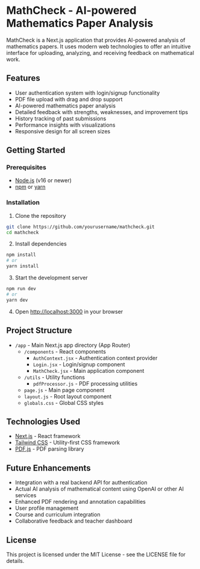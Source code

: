 # MathCheck - AI-powered Mathematics Paper Analysis

MathCheck is a Next.js application that provides AI-powered analysis of mathematics papers. It uses modern web technologies to offer an intuitive interface for uploading, analyzing, and receiving feedback on mathematical work.

## Features

- User authentication system with login/signup functionality
- PDF file upload with drag and drop support
- AI-powered mathematics paper analysis
- Detailed feedback with strengths, weaknesses, and improvement tips
- History tracking of past submissions
- Performance insights with visualizations
- Responsive design for all screen sizes

## Getting Started

### Prerequisites

- [Node.js](https://nodejs.org/) (v16 or newer)
- [npm](https://www.npmjs.com/) or [yarn](https://yarnpkg.com/)

### Installation

1. Clone the repository
```bash
git clone https://github.com/yourusername/mathcheck.git
cd mathcheck
```

2. Install dependencies
```bash
npm install
# or
yarn install
```

3. Start the development server
```bash
npm run dev
# or
yarn dev
```

4. Open [http://localhost:3000](http://localhost:3000) in your browser

## Project Structure

- `/app` - Main Next.js app directory (App Router)
  - `/components` - React components
    - `AuthContext.jsx` - Authentication context provider
    - `Login.jsx` - Login/signup component
    - `MathCheck.jsx` - Main application component
  - `/utils` - Utility functions
    - `pdfProcessor.js` - PDF processing utilities
  - `page.js` - Main page component
  - `layout.js` - Root layout component
  - `globals.css` - Global CSS styles

## Technologies Used

- [Next.js](https://nextjs.org/) - React framework
- [Tailwind CSS](https://tailwindcss.com/) - Utility-first CSS framework
- [PDF.js](https://mozilla.github.io/pdf.js/) - PDF parsing library

## Future Enhancements

- Integration with a real backend API for authentication
- Actual AI analysis of mathematical content using OpenAI or other AI services
- Enhanced PDF rendering and annotation capabilities
- User profile management
- Course and curriculum integration
- Collaborative feedback and teacher dashboard

## License

This project is licensed under the MIT License - see the LICENSE file for details.
